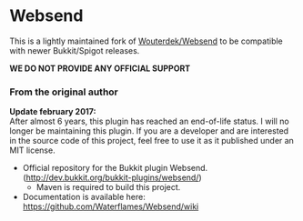 # Websend
This is a lightly maintained fork of [Wouterdek/Websend](https://github.com/Wouterdek/Websend) to be compatible with newer Bukkit/Spigot releases.

**WE DO NOT PROVIDE ANY OFFICIAL SUPPORT**

### From the original author
**Update february 2017:**  
After almost 6 years, this plugin has reached an end-of-life status.
I will no longer be maintaining this plugin.
If you are a developer and are interested in the source code of this project, feel free to use it as it published under an MIT license.

- Official repository for the Bukkit plugin Websend. (http://dev.bukkit.org/bukkit-plugins/websend/)
  - Maven is required to build this project.
- Documentation is available here: https://github.com/Waterflames/Websend/wiki
